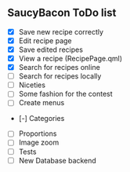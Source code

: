 ## SaucyBacon ToDo list

- [x] Save new recipe correctly
- [x] Edit recipe page
- [x] Save edited recipes
- [x] View a recipe (RecipePage.qml)
- [x] Search for recipes online
- [ ] Search for recipes locally
- [ ] Niceties
- [ ] Some fashion for the contest
- [ ] Create menus
- [-] Categories
- [ ] Proportions
- [ ] Image zoom
- [ ] Tests
- [ ] New Database backend
